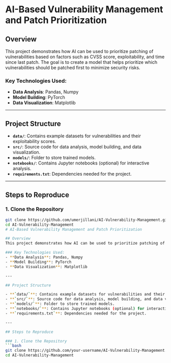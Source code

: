 # AI-Based Vulnerability Management and Patch Prioritization

## Overview
This project demonstrates how AI can be used to prioritize patching of vulnerabilities based on factors such as CVSS score, exploitability, and time since last patch. The goal is to create a model that helps prioritize which vulnerabilities should be patched first to minimize security risks.

### Key Technologies Used:
- **Data Analysis**: Pandas, Numpy
- **Model Building**: PyTorch
- **Data Visualization**: Matplotlib

---

## Project Structure

- **`data/`**: Contains example datasets for vulnerabilities and their exploitability scores.
- **`src/`**: Source code for data analysis, model building, and data visualization.
- **`models/`**: Folder to store trained models.
- **`notebooks/`**: Contains Jupyter notebooks (optional) for interactive analysis.
- **`requirements.txt`**: Dependencies needed for the project.

---

## Steps to Reproduce

### 1. Clone the Repository
```bash
git clone https://github.com/umerjillani/AI-Vulnerability-Management.git
cd AI-Vulnerability-Management
# AI-Based Vulnerability Management and Patch Prioritization

## Overview
This project demonstrates how AI can be used to prioritize patching of vulnerabilities based on factors such as CVSS score, exploitability, and time since last patch. The goal is to create a model that helps prioritize which vulnerabilities should be patched first to minimize security risks.

### Key Technologies Used:
- **Data Analysis**: Pandas, Numpy
- **Model Building**: PyTorch
- **Data Visualization**: Matplotlib

---

## Project Structure

- **`data/`**: Contains example datasets for vulnerabilities and their exploitability scores.
- **`src/`**: Source code for data analysis, model building, and data visualization.
- **`models/`**: Folder to store trained models.
- **`notebooks/`**: Contains Jupyter notebooks (optional) for interactive analysis.
- **`requirements.txt`**: Dependencies needed for the project.

---

## Steps to Reproduce

### 1. Clone the Repository
```bash
git clone https://github.com/your-username/AI-Vulnerability-Management.git
cd AI-Vulnerability-Management

